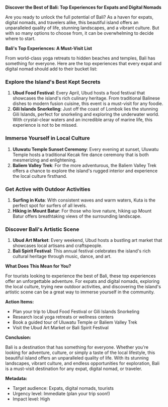 **Discover the Best of Bali: Top Experiences for Expats and Digital Nomads**

Are you ready to unlock the full potential of Bali? As a haven for expats, digital nomads, and travelers alike, this beautiful island offers an unparalleled quality of life, stunning landscapes, and a vibrant culture. But with so many options to choose from, it can be overwhelming to decide where to start.

**Bali's Top Experiences: A Must-Visit List**

From world-class yoga retreats to hidden beaches and temples, Bali has something for everyone. Here are the top experiences that every expat and digital nomad should add to their bucket list:

### **Explore the Island's Best Kept Secrets**

1. **Ubud Food Festival**: Every April, Ubud hosts a food festival that showcases the island's rich culinary heritage. From traditional Balinese dishes to modern fusion cuisine, this event is a must-visit for any foodie.
2. **Gili Islands Snorkeling**: Just off the coast of Lombok lies the stunning Gili Islands, perfect for snorkeling and exploring the underwater world. With crystal-clear waters and an incredible array of marine life, this experience is not to be missed.

### **Immerse Yourself in Local Culture**

1. **Uluwatu Temple Sunset Ceremony**: Every evening at sunset, Uluwatu Temple hosts a traditional Kecak fire dance ceremony that is both mesmerizing and enlightening.
2. **Baliem Valley Trek**: For the more adventurous, the Baliem Valley Trek offers a chance to explore the island's rugged interior and experience the local culture firsthand.

### **Get Active with Outdoor Activities**

1. **Surfing in Kuta**: With consistent waves and warm waters, Kuta is the perfect spot for surfers of all levels.
2. **Hiking in Mount Batur**: For those who love nature, hiking up Mount Batur offers breathtaking views of the surrounding landscape.

### **Discover Bali's Artistic Scene**

1. **Ubud Art Market**: Every weekend, Ubud hosts a bustling art market that showcases local artisans and craftspeople.
2. **Bali Spirit Festival**: This annual festival celebrates the island's rich cultural heritage through music, dance, and art.

**What Does This Mean for You?**

For tourists looking to experience the best of Bali, these top experiences offer an unforgettable adventure. For expats and digital nomads, exploring the local culture, trying new outdoor activities, and discovering the island's artistic scene can be a great way to immerse yourself in the community.

**Action Items:**

* Plan your trip to Ubud Food Festival or Gili Islands Snorkeling
* Research local yoga retreats or wellness centers
* Book a guided tour of Uluwatu Temple or Baliem Valley Trek
* Visit the Ubud Art Market or Bali Spirit Festival

**Conclusion:**

Bali is a destination that has something for everyone. Whether you're looking for adventure, culture, or simply a taste of the local lifestyle, this beautiful island offers an unparalleled quality of life. With its stunning landscapes, vibrant culture, and endless opportunities for exploration, Bali is a must-visit destination for any expat, digital nomad, or traveler.

**Metadata:**

* Target audience: Expats, digital nomads, tourists
* Urgency level: Immediate (plan your trip soon!)
* Impact level: High